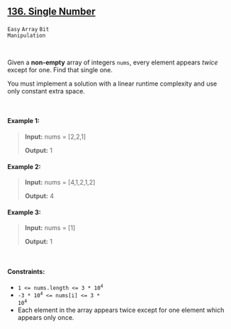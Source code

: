 ## [136. Single Number](https://leetcode.com/problems/single-number)

<code>Easy</code> <code>Array</code> <code>Bit Manipulation</code>

<br>

Given a __non-empty__ array of integers <code>nums</code>, every element appears *twice* except for one. Find that single one.

You must implement a solution with a linear runtime complexity and use only constant extra space.

<br> 

#### Example 1:

> __Input:__ nums = [2,2,1]
> 
> __Output:__ 1  

#### Example 2:

> __Input:__ nums = [4,1,2,1,2]
>  
> __Output:__ 4  

#### Example 3:

> __Input:__ nums = [1]
> 
> __Output:__ 1  
 
<br>

#### Constraints:

- <code>1 <= nums.length <= 3 * 10<sup>4</sup></code>
- <code>-3 * 10<sup>4</sup> <= nums[i] <= 3 * 10<sup>4</sup></code>
- Each element in the array appears twice except for one element which appears only once.
